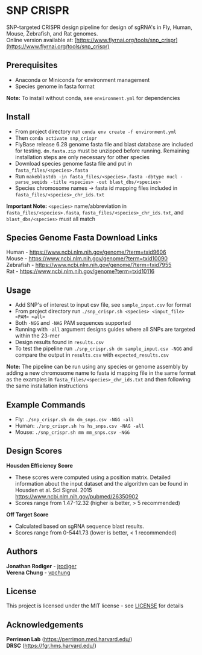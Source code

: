 # SNP CRISPR
SNP-targeted CRISPR design pipeline for design of sgRNA's in Fly, Human, Mouse, Zebrafish, and Rat genomes.  
Online version available at: [https://www.flyrnai.org/tools/snp_crispr](https://www.flyrnai.org/tools/snp_crispr)

## Prerequisites
- Anaconda or Miniconda for environment management
- Species genome in fasta format

**Note:** To install without conda, see `environment.yml` for dependencies

## Install
- From project directory run `conda env create -f environment.yml`
- Then `conda activate snp_crispr`
- FlyBase release 6.28 genome fasta file and blast database are included for testing. `dm.fasta.zip` must be unzipped before running. Remaining installation steps are only necessary for other species
- Download species genome fasta file and put in `fasta_files/<species>.fasta`
- Run `makeblastdb -in fasta_files/<species>.fasta -dbtype nucl -parse_seqids -title <species> -out blast_dbs/<species>`
- Species chromosome names -> fasta id mapping files included in `fasta_files/<species>_chr_ids.txt`

**Important Note:** `<species>` name/abbreviation in `fasta_files/<species>.fasta`, `fasta_files/<species>_chr_ids.txt`, and `blast_dbs/<species>` must all match

## Species Genome Fasta Download Links
Human - https://www.ncbi.nlm.nih.gov/genome/?term=txid9606  
Mouse - https://www.ncbi.nlm.nih.gov/genome/?term=txid10090  
Zebrafish - https://www.ncbi.nlm.nih.gov/genome/?term=txid7955  
Rat - https://www.ncbi.nlm.nih.gov/genome?term=txid10116  

## Usage
- Add SNP's of interest to input csv file, see `sample_input.csv` for format
- From project directory run `./snp_crispr.sh <species> <input_file> <PAM> <all>`
- Both `-NGG` and `-NAG` PAM sequences supported
- Running with `-all` argument designs guides where all SNPs are targeted within the 23-mer
- Design results found in `results.csv`
- To test the pipeline run `./snp_crispr.sh dm sample_input.csv -NGG` and compare the output in `results.csv` with `expected_results.csv`

**Note:** The pipeline can be run using any species or genome assembly by adding a new chromosome name to fasta id mapping file in the same format as the examples in `fasta_files/<species>_chr_ids.txt` and then following the same installation instructions

## Example Commands
- Fly: `./snp_crispr.sh dm dm_snps.csv -NGG -all`
- Human: `./snp_crispr.sh hs hs_snps.csv -NAG -all`
- Mouse: `./snp_crispr.sh mm mm_snps.csv -NGG`

## Design Scores
**Housden Efficiency Score**  
- These scores were computed using a position matrix. Detailed information about the input dataset and the algorithm can be found in Housden et al. Sci Signal. 2015 https://www.ncbi.nlm.nih.gov/pubmed/26350902
- Scores range from 1.47-12.32 (higher is better, > 5 recommended)

**Off Target Score**  
- Calculated based on sgRNA sequence blast results.
- Scores range from 0-5441.73 (lower is better, < 1 recommended)

## Authors
**Jonathan Rodiger** - [jrodiger](https://github.com/jrodiger)  
**Verena Chung** - [vpchung](https://github.com/vpchung)

## License
This project is licensed under the MIT license - see [LICENSE](LICENSE) for details

## Acknowledgements
**Perrimon Lab** (https://perrimon.med.harvard.edu/)    
**DRSC** (https://fgr.hms.harvard.edu/)

